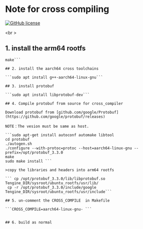 # Note for cross compiling

[![GitHub license](http://OAID.github.io/pics/apache_2.0.svg)](../LICENSE)

<br \>
## 1. install the arm64 rootfs

```cd sysroot
make```

## 2. install the aarch64 cross toolchains

```sudo apt install g++-aarch64-linux-gnu``` 

## 3. install protobuf

```sudo apt install libprotobuf-dev```
    
## 4. Compile protobuf from source for cross_compiler 

Download protobuf from [github.com/google/Protobuf](https://github.com/google/protobuf/releases)

NOTE：The vesion must be same as host.

```sudo apt-get install autoconf automake libtool 
cd protobuf
./autogen.sh
./configure --with-protoc=protoc --host=aarch64-linux-gnu --prefix=/opt/protobuf_3.3.0
make 
sudo make install ```

>copy the libraries and headers into arm64 rootfs

``` cp /opt/protobuf_3.3.0/lib/libprotobuf.so Tengine_DIR/sysroot/ubuntu_rootfs/usr/lib/
 cp -r /opt/protobuf_3.3.0/include/google Tengine_DIR/sysroot/ubuntu_rootfs/usr/include```

## 5. un-comment the CROSS_COMPILE  in Makefile

```CROSS_COMPILE=aarch64-linux-gnu- ```


## 6. build as normal



